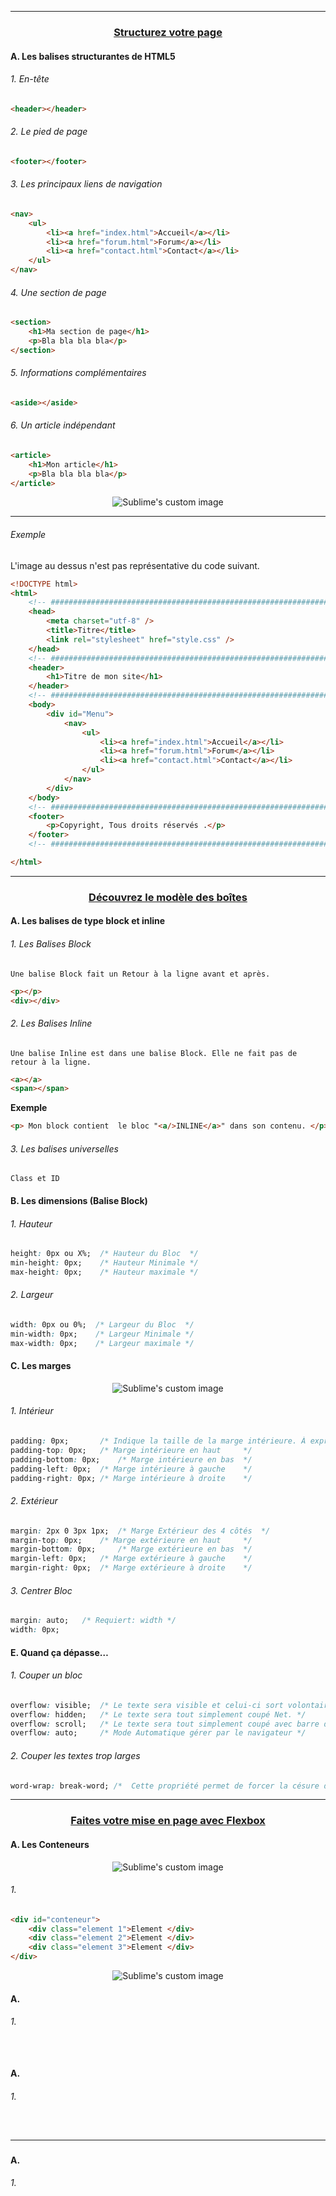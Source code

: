 ---------------------------------------------------------------------------------------------------------------------------------------------------------------
### <p align='center'> [Structurez votre page](https://openclassrooms.com/fr/courses/1603881-apprenez-a-creer-votre-site-web-avec-html5-et-css3/1605881-structurez-votre-page)</p>

#### A. Les balises structurantes de HTML5
###### 1. En-tête
```html
<header></header>
```

###### 2. Le pied de page
```html
<footer></footer>
```

###### 3. Les principaux liens de navigation 
```html
<nav>
    <ul>
        <li><a href="index.html">Accueil</a></li>
        <li><a href="forum.html">Forum</a></li>
        <li><a href="contact.html">Contact</a></li>
    </ul>
</nav>
```

###### 4. Une section de page
```html
<section>
    <h1>Ma section de page</h1>
    <p>Bla bla bla bla</p>
</section>
```

###### 5. Informations complémentaires
```html
<aside></aside>
```

###### 6. Un article indépendant
```html
<article>
    <h1>Mon article</h1>
    <p>Bla bla bla bla</p>
</article>
```

<p align="center"><img src="https://user-images.githubusercontent.com/35907/194761512-8fe17e2f-450f-440d-9ff0-e3aa81f8f360.png" alt="Sublime's custom image"/></p>

---------------------------------------------------------------------------------------------------------------------------------------------------------------
###### Exemple 
L'image au dessus n'est pas représentative du code suivant.
```html
<!DOCTYPE html>
<html>
	<!-- ################################################################### -->
    <head>
        <meta charset="utf-8" />
        <title>Titre</title>
        <link rel="stylesheet" href="style.css" />
    </head>
	<!-- ################################################################### -->
    <header>
		<h1>Titre de mon site</h1>
	</header>
	<!-- ################################################################### -->
    <body>
		<div id="Menu">
			<nav>
				<ul>
					<li><a href="index.html">Accueil</a></li>
					<li><a href="forum.html">Forum</a></li>
					<li><a href="contact.html">Contact</a></li>
				</ul>
			</nav>
		</div>
	</body>
	<!-- ################################################################### -->
   	<footer>
		<p>Copyright, Tous droits réservés .</p>
	</footer>
	<!-- ################################################################### -->

</html>
```

---------------------------------------------------------------------------------------------------------------------------------------------------------------
### <p align='center'>[Découvrez le modèle des boîtes](https://openclassrooms.com/fr/courses/1603881-apprenez-a-creer-votre-site-web-avec-html5-et-css3/1606168-decouvrez-le-modele-des-boites)</p>

#### A. Les balises de type block et inline
###### 1. Les Balises Block
`Une balise Block fait un Retour à la ligne avant et après.`
```html
<p></p>
<div></div>
```
###### 2. Les Balises Inline
`Une balise Inline est dans une balise Block. Elle ne fait pas de retour à la ligne.`
```html
<a></a>
<span></span>
```
**Exemple**
```html
<p> Mon block contient  le bloc "<a/>INLINE</a>" dans son contenu. </p>
```
###### 3. Les balises universelles
```
Class et ID
```
#### B. Les dimensions (Balise Block)
###### 1. Hauteur
```css
height: 0px ou X%;  /* Hauteur du Bloc  */
min-height: 0px;    /* Hauteur Minimale */ 
max-height: 0px;    /* Hauteur maximale */
```
###### 2. Largeur
```css
width: 0px ou 0%;  /* Largeur du Bloc  */
min-width: 0px;    /* Largeur Minimale */ 
max-width: 0px;    /* Largeur maximale */
```

#### C. Les marges
<p align="center"> <img src="https://user-images.githubusercontent.com/35907/194766690-b5c487d0-912d-43ab-914c-4531a8051baa.png" alt="Sublime's custom image"/></p>

###### 1. Intérieur
```css
padding: 0px;		/* Indique la taille de la marge intérieure. À exprimer en général en pixels (px) */
padding-top: 0px;	/* Marge intérieure en haut 	*/
padding-bottom:	0px;	/* Marge intérieure en bas 	*/
padding-left: 0px;	/* Marge intérieure à gauche 	*/
padding-right: 0px;	/* Marge intérieure à droite 	*/
```
###### 2. Extérieur
```css
margin: 2px 0 3px 1px;	/* Marge Extérieur des 4 côtés	*/
margin-top: 0px; 	/* Marge extérieure en haut 	*/
margin-bottom: 0px; 	/* Marge extérieure en bas 	*/
margin-left: 0px; 	/* Marge extérieure à gauche 	*/
margin-right: 0px; 	/* Marge extérieure à droite	*/
```

###### 3. Centrer Bloc
```css
margin: auto;	/* Requiert: width */
width: 0px;
```
#### E. Quand ça dépasse…
###### 1. Couper un bloc
```css
overflow: visible;	/* Le texte sera visible et celui-ci sort volontairement du bloc */
overflow: hidden;	/* Le texte sera tout simplement coupé Net. */
overflow: scroll;	/* Le texte sera tout simplement coupé avec barre de navigation */
overflow: auto;		/* Mode Automatique gérer par le navigateur */
```
###### 2. Couper les textes trop larges
```css
word-wrap: break-word; /*  Cette propriété permet de forcer la césure des très longs mots */
```

---------------------------------------------------------------------------------------------------------------------------------------------------------------
### <p align='center'>[Faites votre mise en page avec Flexbox](https://openclassrooms.com/fr/courses/1603881-apprenez-a-creer-votre-site-web-avec-html5-et-css3/3298561-faites-votre-mise-en-page-avec-flexbox)</p>

#### A. Les Conteneurs
<p align="center"> <img src="https://user-images.githubusercontent.com/35907/194774895-ccafba54-7a31-4aec-a01c-1196fea91b76.png" alt="Sublime's custom image"/></p>

###### 1. 
```html
<div id="conteneur">
    <div class="element 1">Element </div>
    <div class="element 2">Element </div>
    <div class="element 3">Element </div>
</div>
```

<p align="center"> <img src="https://user-images.githubusercontent.com/35907/194774944-403707f8-503c-487d-8148-54f830a69827.pn" alt="Sublime's custom image"/></p>






#### A. 
###### 1. 
```html
```
```css
```

#### A. 
###### 1. 
```html
```
```css
```
















---------------------------------------------------------------------------------------------------------------------------------------------------------------
### <p align='center'>[]()</p>

#### A. 
###### 1. 
```html
```
